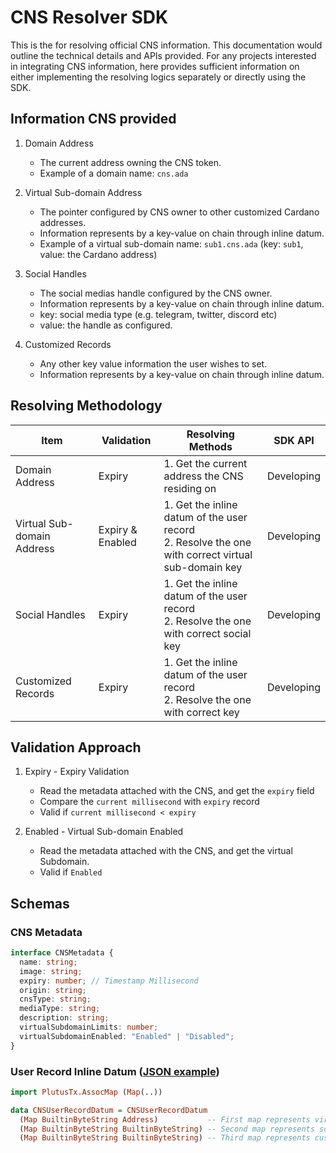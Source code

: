 # CNS Resolver SDK

This is the for resolving official CNS information. This documentation would outline the technical details and APIs provided. For any projects interested in integrating CNS information, here provides sufficient information on either implementing the resolving logics separately or directly using the SDK.

## Information CNS provided

1. Domain Address

   - The current address owning the CNS token.
   - Example of a domain name: `cns.ada`

2. Virtual Sub-domain Address

   - The pointer configured by CNS owner to other customized Cardano addresses.
   - Information represents by a key-value on chain through inline datum.
   - Example of a virtual sub-domain name: `sub1.cns.ada` (key: `sub1`, value: the Cardano address)

3. Social Handles

   - The social medias handle configured by the CNS owner.
   - Information represents by a key-value on chain through inline datum.
   - key: social media type (e.g. telegram, twitter, discord etc)
   - value: the handle as configured.

4. Customized Records
   - Any other key value information the user wishes to set.
   - Information represents by a key-value on chain through inline datum.

## Resolving Methodology

| Item                       | Validation       | Resolving Methods                                                                                      | SDK API    |
| -------------------------- | ---------------- | ------------------------------------------------------------------------------------------------------ | ---------- |
| Domain Address             | Expiry           | 1. Get the current address the CNS residing on                                                         | Developing |
| Virtual Sub-domain Address | Expiry & Enabled | 1. Get the inline datum of the user record <br> 2. Resolve the one with correct virtual sub-domain key | Developing |
| Social Handles             | Expiry           | 1. Get the inline datum of the user record <br> 2. Resolve the one with correct social key             | Developing |
| Customized Records         | Expiry           | 1. Get the inline datum of the user record <br> 2. Resolve the one with correct key                    | Developing |

## Validation Approach

1. Expiry - Expiry Validation

   - Read the metadata attached with the CNS, and get the `expiry` field
   - Compare the `current millisecond` with `expiry` record
   - Valid if `current millisecond < expiry`

2. Enabled - Virtual Sub-domain Enabled

   - Read the metadata attached with the CNS, and get the virtual Subdomain.
   - Valid if `Enabled`

## Schemas

### CNS Metadata

```ts
interface CNSMetadata {
  name: string;
  image: string;
  expiry: number; // Timestamp Millisecond
  origin: string;
  cnsType: string;
  mediaType: string;
  description: string;
  virtualSubdomainLimits: number;
  virtualSubdomainEnabled: "Enabled" | "Disabled";
}
```

### User Record Inline Datum ([JSON example](./packages/src/example/mockData.json))

```hs
import PlutusTx.AssocMap (Map(..))

data CNSUserRecordDatum = CNSUserRecordDatum
  (Map BuiltinByteString Address)           -- First map represents virtual sub-domain mapping
  (Map BuiltinByteString BuiltinByteString) -- Second map represents social profile mapping
  (Map BuiltinByteString BuiltinByteString) -- Third map represents custom records

```
